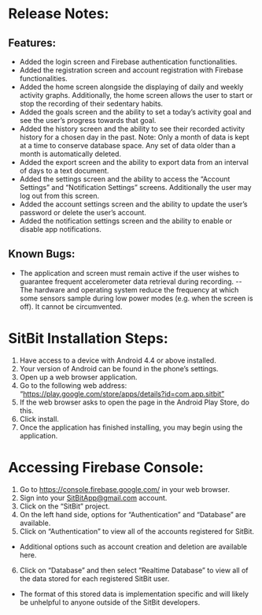 # Release Notes:
## Features:
- Added the login screen and Firebase authentication functionalities.
- Added the registration screen and account registration with Firebase functionalities.
- Added the home screen alongside the displaying of daily and weekly activity graphs. Additionally, the home screen allows the user to start or stop the recording of their sedentary habits.
- Added the goals screen and the ability to set a today’s activity goal and see the user’s progress towards that goal.
- Added the history screen and the ability to see their recorded activity history for a chosen day in the past.
Note: Only a month of data is kept at a time to conserve database space. Any set of data older than a month is automatically deleted.
- Added the export screen and the ability to export data from an interval of days to a text document.
- Added the settings screen and the ability to access the “Account Settings” and “Notification Settings” screens. Additionally the user may log out from this screen.
- Added the account settings screen and the ability to update the user’s password or delete the user’s account.
- Added the notification settings screen and the ability to enable or disable app notifications.
## Known Bugs:
- The application and screen must remain active if the user wishes to guarantee frequent accelerometer data retrieval during recording.
-- The hardware and operating system reduce the frequency at which some sensors sample during low power modes (e.g. when the screen is off). It cannot be circumvented.
# SitBit Installation Steps:
1. Have access to a device with Android 4.4 or above installed.
2. Your version of Android can be found in the phone’s settings.
3. Open up a web browser application.
4. Go to the following web address: “https://play.google.com/store/apps/details?id=com.app.sitbit”
5. If the web browser asks to open the page in the Android Play Store, do this.
6. Click install.
7. Once the application has finished installing, you may begin using the application.

# Accessing Firebase Console:
1. Go to https://console.firebase.google.com/ in your web browser.
2. Sign into your SitBitApp@gmail.com account.
3. Click on the “SitBit” project.
4. On the left hand side, options for “Authentication” and “Database” are available.
5. Click on “Authentication” to view all of the accounts registered for SitBit.
- Additional options such as account creation and deletion are available here.
6. Click on “Database” and then select “Realtime Database” to view all of the data stored for each registered SitBit user.
- The format of this stored data is implementation specific and will likely be unhelpful to anyone outside of the SitBit developers.
